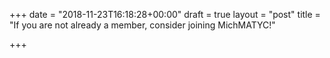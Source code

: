 +++
date = "2018-11-23T16:18:28+00:00"
draft = true
layout = "post"
title = "If you are not already a member, consider joining MichMATYC!"

+++
